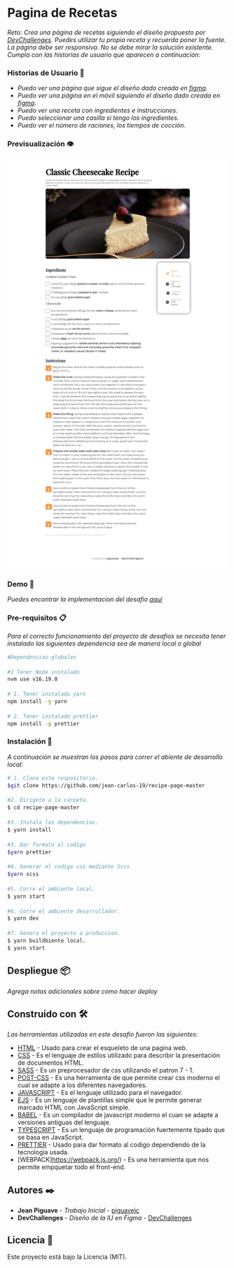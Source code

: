 # Pagina de Recetas
_Reto: Crea una página de recetas siguiendo el diseño propuesto por [DevChallenges](https://www.figma.com/file/2jVBTSKeCYF0dIN6fi0stX/recipe-blog-challenge). Puedes utilizar tu propia receta y recuerda poner la fuente. La página debe ser responsiva. No se debe mirar la solución existente. Cumpla con las historias de usuario que aparecen a continuación:_

### Historias de Usuario :man:
- _Puedo ver una página que sigue el diseño dado creada en [figma](https://www.figma.com/proto/2jVBTSKeCYF0dIN6fi0stX/recipe-blog-challenge?node-id=1%3A7&scaling=min-zoom&page-id=0%3A1)._
- _Puedo ver una página en el móvil siguiendo el diseño dado creada en [figma](https://www.figma.com/proto/2jVBTSKeCYF0dIN6fi0stX/recipe-blog-challenge?node-id=1%3A100&scaling=min-zoom&page-id=0%3A1)._
- _Puedo ver una receta con ingredientes e instrucciones._
- _Puedo seleccionar una casilla si tengo los ingredientes._
- _Puedo ver el número de raciones, los tiempos de cocción._

### Previsualización :eye:

![imagen](https://github.com/jean-carlos-19/recipe-page-master/blob/master/captura/escritorio.png)

### Demo :eyes:
_Puedes encontrar la implementacion del desafio [aqui](https://piguavejc-interior-consultant-gg9c.onrender.com/)_

### Pre-requisitos 📋

_Para el correcto funcionamiento del proyecto de desafios se necesita tener instalado las siguientes dependencia sea de manera local o global_

```bash
#Dependencias globales

#1 Tener Node instalado
nvm use v16.19.0

# 1. Tener instalado yarn 
npm install -g yarn

# 2. Tener instalado prettier 
npm install -g prettier
```

### Instalación 🔧

_A continuación se muestran los pasos para correr el abiente de desarrollo local:_

```bash
# 1. Clona este respositorio.
$git clone https://github.com/jean-carlos-19/recipe-page-master

#2. Dirigete a la carpeta. 
$ cd recipe-page-master

#3. Instala las dependencias.
$ yarn install

#3. Dar formato al codigo
$yarn prettier

#4. Generar el codigo css mediante Scss
$yarn scss

#5. Corre el ambiente local.
$ yarn start

#6. Corre el ambiente desarrollador.
$ yarn dev

#7. Genera el proyecto a produccion.
$ yarn buildbiente local.
$ yarn start
```

## Despliegue 📦

_Agrega notas adicionales sobre como hacer deploy_

## Construido con 🛠️

_Las herramientas utilizadas en este desafio fueron las siguientes:_

- [HTML](https://developer.mozilla.org/es/docs/Web/HTML/Reference) - Usado para crear el esqueleto de una pagina web.
- [CSS](https://developer.mozilla.org/es/docs/Web/CSS/Reference) - Es el lenguaje de estilos utilizado para describir la presentación de documentos HTML.
- [SASS](https://sass-lang.com/guide) - Es un preprocesador de css utilizando el patron 7 - 1.
- [POST-CSS](https://sass-lang.com/guide) - Es una herramienta de que permite crear css moderno el cual se adapte a los diferentes navegadores.
- [JAVASCRIPT](https://developer.mozilla.org/es/docs/Web/HTML/Reference) - Es el lenguaje utilizado para el navegador.
- [EJS](https://ejs.co/) - Es un lenguaje de plantillas simple que le permite generar marcado HTML con JavaScript simple.
- [BABEL](https://babeljs.io/) - Es un compilador de javascript moderno el cuan se adapte a versiones antiguas del lenguaje.
- [TYPESCRIPT](https://www.typescriptlang.org/) - Es un lenguaje de programación fuertemente tipado que se basa en JavaScript.
- [PRETTIER](https://prettier.io/docs/en/index.html) - Usado para dar formato al codigo dependiendo de la tecnologia usada.
- [WEBPACK]https://webpack.js.org/) - Es una herramienta que nos permite empquetar todo el front-end.
## Autores ✒️

* **Jean Piguave** - *Trabajo Inicial* - [piguavejc](https://devchallenges.io/portfolio/jean-carlos-19)
* **DevChallenges** - *Diseño de la IU en Figma* - [DevChallenges](https://devchallenges.io/)

## Licencia 📄

Este proyecto está bajo la Licencia (MIT).
